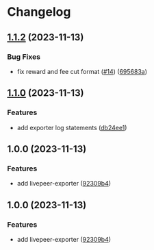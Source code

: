 # Changelog

## [1.1.2](https://github.com/rickstaa/livepeer-exporter/compare/v1.1.1...v1.1.2) (2023-11-13)


### Bug Fixes

* fix reward and fee cut format ([#14](https://github.com/rickstaa/livepeer-exporter/issues/14)) ([695683a](https://github.com/rickstaa/livepeer-exporter/commit/695683a7d0af3d1c72dc9cc21c441e066a56e667))

## [1.1.0](https://github.com/rickstaa/livepeer-exporter/compare/v1.0.0...v1.1.0) (2023-11-13)


### Features

* add exporter log statements ([db24ee1](https://github.com/rickstaa/livepeer-exporter/commit/db24ee1945bffb1698fb4440c81c5d32e431a33a))

## 1.0.0 (2023-11-13)


### Features

* add livepeer-exporter ([92309b4](https://github.com/rickstaa/livepeer-exporter/commit/92309b4240d7114ec44c6c30ba36fbc0fc50b50a))

## 1.0.0 (2023-11-13)


### Features

* add livepeer-exporter ([92309b4](https://github.com/rickstaa/livepeer-exporter/commit/92309b4240d7114ec44c6c30ba36fbc0fc50b50a))
